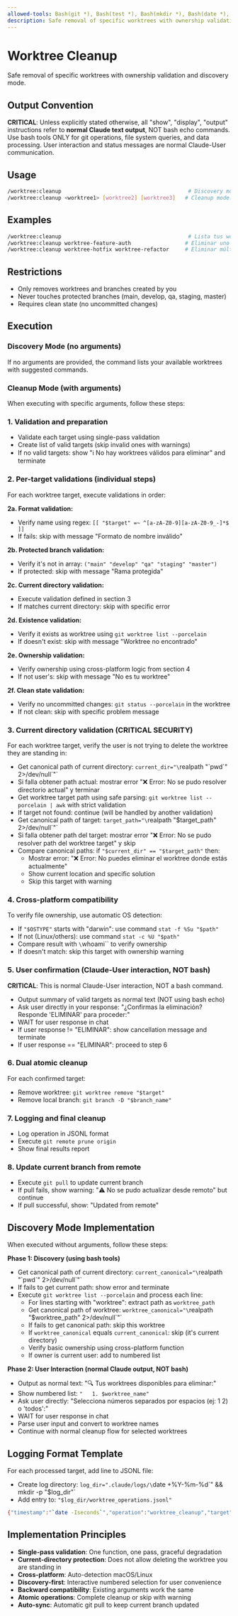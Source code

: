 ```yaml
---
allowed-tools: Bash(git *), Bash(test *), Bash(mkdir *), Bash(date *), Bash(whoami), Bash([[ ]]), Bash(realpath *), Bash(stat *)
description: Safe removal of specific worktrees with ownership validation and discovery mode
---
```


# Worktree Cleanup

Safe removal of specific worktrees with ownership validation and discovery mode.

## Output Convention

**CRITICAL**: Unless explicitly stated otherwise, all "show", "display", "output" instructions refer to **normal Claude text output**, NOT bash echo commands. Use bash tools ONLY for git operations, file system queries, and data processing. User interaction and status messages are normal Claude-User communication.

## Usage

```bash
/worktree:cleanup                                        # Discovery mode: lista worktrees disponibles
/worktree:cleanup <worktree1> [worktree2] [worktree3]   # Cleanup mode: eliminar específicos
```

## Examples

```bash
/worktree:cleanup                                        # Lista tus worktrees con comandos sugeridos
/worktree:cleanup worktree-feature-auth                 # Eliminar uno específico
/worktree:cleanup worktree-hotfix worktree-refactor     # Eliminar múltiples
```

## Restrictions

- Only removes worktrees and branches created by you
- Never touches protected branches (main, develop, qa, staging, master)
- Requires clean state (no uncommitted changes)

## Execution

### Discovery Mode (no arguments)

If no arguments are provided, the command lists your available worktrees with suggested commands.

### Cleanup Mode (with arguments)

When executing with specific arguments, follow these steps:

### 1. Validation and preparation

- Validate each target using single-pass validation
- Create list of valid targets (skip invalid ones with warnings)
- If no valid targets: show "ℹ️ No hay worktrees válidos para eliminar" and terminate

### 2. Per-target validations (individual steps)

For each worktree target, execute validations in order:

**2a. Format validation:**

- Verify name using regex: `[[ "$target" =~ ^[a-zA-Z0-9][a-zA-Z0-9_-]*$ ]]`
- If fails: skip with message "Formato de nombre inválido"

**2b. Protected branch validation:**

- Verify it's not in array: `("main" "develop" "qa" "staging" "master")`
- If protected: skip with message "Rama protegida"

**2c. Current directory validation:**

- Execute validation defined in section 3
- If matches current directory: skip with specific error

**2d. Existence validation:**

- Verify it exists as worktree using `git worktree list --porcelain`
- If doesn't exist: skip with message "Worktree no encontrado"

**2e. Ownership validation:**

- Verify ownership using cross-platform logic from section 4
- If not user's: skip with message "No es tu worktree"

**2f. Clean state validation:**

- Verify no uncommitted changes: `git status --porcelain` in the worktree
- If not clean: skip with specific problem message

### 3. Current directory validation (CRITICAL SECURITY)

For each worktree target, verify the user is not trying to delete the worktree they are standing in:

- Get canonical path of current directory: `current_dir="\`realpath \"\`pwd\`\" 2>/dev/null\`"`
- Si falla obtener path actual: mostrar error "❌ Error: No se pudo resolver directorio actual" y terminar
- Get worktree target path using safe parsing: `git worktree list --porcelain | awk` with strict validation
- If target not found: continue (will be handled by another validation)
- Get canonical path of target: `target_path="\`realpath \"$target_path\" 2>/dev/null\`"`
- Si falla obtener path del target: mostrar error "❌ Error: No se pudo resolver path del worktree target" y skip
- Compare canonical paths: if `"$current_dir" == "$target_path"` then:
  - Mostrar error: "❌ Error: No puedes eliminar el worktree donde estás actualmente"
  - Show current location and specific solution
  - Skip this target with warning

### 4. Cross-platform compatibility

To verify file ownership, use automatic OS detection:

- If `"$OSTYPE"` starts with "darwin": use command `stat -f %Su "$path"`
- If not (Linux/others): use command `stat -c %U "$path"`
- Compare result with `\`whoami\`` to verify ownership
- If doesn't match: skip this target with ownership warning

### 5. User confirmation (Claude-User interaction, NOT bash)

**CRITICAL**: This is normal Claude-User interaction, NOT a bash command.

- Output summary of valid targets as normal text (NOT using bash echo)
- Ask user directly in your response: "¿Confirmas la eliminación? Responde 'ELIMINAR' para proceder:"
- WAIT for user response in chat
- If user response != "ELIMINAR": show cancellation message and terminate
- If user response == "ELIMINAR": proceed to step 6

### 6. Dual atomic cleanup

For each confirmed target:

- Remove worktree: `git worktree remove "$target"`
- Remove local branch: `git branch -D "$branch_name"`

### 7. Logging and final cleanup

- Log operation in JSONL format
- Execute `git remote prune origin`
- Show final results report

### 8. Update current branch from remote

- Execute `git pull` to update current branch
- If pull fails, show warning: "⚠️ No se pudo actualizar desde remoto" but continue
- If pull successful, show: "Updated from remote"

## Discovery Mode Implementation

When executed without arguments, follow these steps:

**Phase 1: Discovery (using bash tools)**

- Get canonical path of current directory: `current_canonical="\`realpath \"\`pwd\`\" 2>/dev/null\`"`
- If fails to get current path: show error and terminate
- Execute `git worktree list --porcelain` and process each line:
  - For lines starting with "worktree": extract path as `worktree_path`
  - Get canonical path of worktree: `worktree_canonical="\`realpath \"$worktree_path\" 2>/dev/null\`"`
  - If fails to get canonical path: skip this worktree
  - If `worktree_canonical` equals `current_canonical`: skip (it's current directory)
  - Verify basic ownership using cross-platform function
  - If owner is current user: add to numbered list

**Phase 2: User Interaction (normal Claude output, NOT bash)**

- Output as normal text: "🔍 Tus worktrees disponibles para eliminar:"
- Show numbered list: `"   1. $worktree_name"`
- Ask user directly: "Selecciona números separados por espacios (ej: 1 2) o 'todos':"
- WAIT for user response in chat
- Parse user input and convert to worktree names
- Continue with normal cleanup flow for selected worktrees

## Logging Format Template

For each processed target, add line to JSONL file:

- Create log directory: `log_dir=".claude/logs/\`date +%Y-%m-%d\`" && mkdir -p "$log_dir"`
- Add entry to: `"$log_dir/worktree_operations.jsonl"`

```bash
{"timestamp":"`date -Iseconds`","operation":"worktree_cleanup","target":"$target","user":"`whoami`","my_email":"`git config user.email`","worktree_removed":"$worktree_removed","local_removed":"$local_removed","local_only":true,"commit_sha":"`git rev-parse HEAD`"}
```

## Implementation Principles

- **Single-pass validation**: One function, one pass, graceful degradation
- **Current-directory protection**: Does not allow deleting the worktree you are standing in
- **Cross-platform**: Auto-detection macOS/Linux
- **Discovery-first**: Interactive numbered selection for user convenience
- **Backward compatibility**: Existing arguments work the same
- **Atomic operations**: Complete cleanup or skip with warning
- **Auto-sync**: Automatic git pull to keep current branch updated
